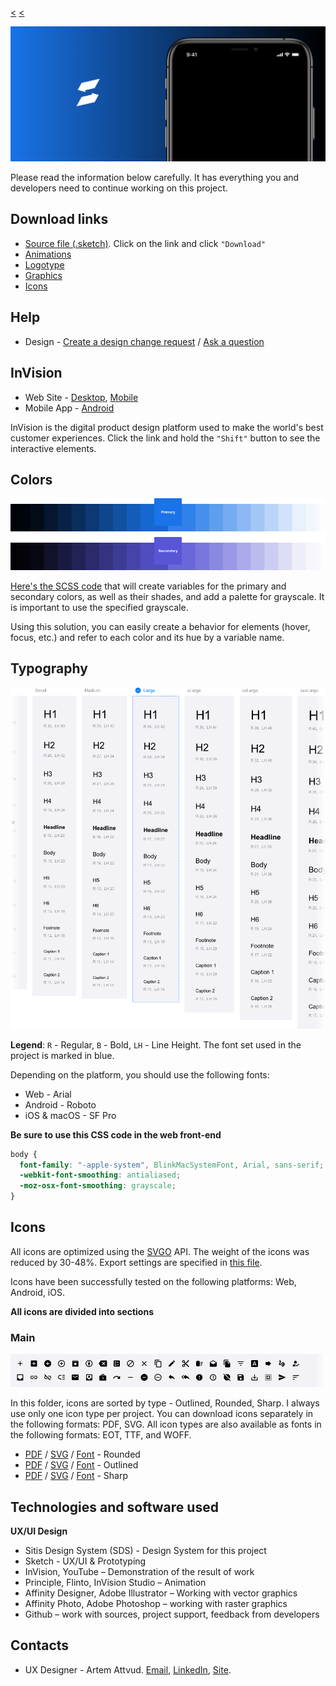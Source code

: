 [<](..) [<](./)

![cover.img](/01%20-%20design/export/project%20overview/github/cover.png)

Please read the information below carefully. It has everything you and developers need to continue working on this project.

## Download links

- [Source file (.sketch)](Project%20-%20UX,%20UI.sketch). Click on the link and click `"Download"`
- [Animations](/01%20-%20design/animation/)
- [Logotype](/01%20-%20design/export/branding/logotype/README.md)
- [Graphics](/01%20-%20design/export/graphics/)
- [Icons](#icons)

## Help

- Design - [Create a design change request](https://github.com/Attvud/SDS/issues/new/choose) / [Ask a question](mailto:w@res.pm)

## InVision

- Web Site - [Desktop](), [Mobile]()
- Mobile App - [Android]()

InVision is the digital product design platform used to make the world's best customer experiences. Click the link and hold the `"Shift"` button to see the interactive elements.

## Colors

![colors.img](/01%20-%20design/export/project%20overview/github/colors.png)

[Here's the SCSS code](https://github.com/Attvud/SDS/blob/master/X/docs/color%20system.scss) that will create variables for the primary and secondary colors, as well as their shades, and add a palette for grayscale. It is important to use the specified grayscale.

Using this solution, you can easily create a behavior for elements (hover, focus, etc.) and refer to each color and its hue by a variable name.

## Typography

![typography.img](/01%20-%20design/export/project%20overview/github/typography.png)

**Legend**: `R` - Regular, `B` - Bold, `LH` - Line Height. The font set used in the project is marked in blue.

Depending on the platform, you should use the following fonts:

- Web - Arial
- Android - Roboto
- iOS & macOS - SF Pro

**Be sure to use this CSS code in the web front-end**

```css
body {
  font-family: "-apple-system", BlinkMacSystemFont, Arial, sans-serif;
  -webkit-font-smoothing: antialiased;
  -moz-osx-font-smoothing: grayscale;
}
```

## Icons

All icons are optimized using the [SVGO](https://github.com/svg/svgo) API. The weight of the icons was reduced by 30-48%. Export settings are specified in [this file](https://github.com/Attvud/SDS/blob/master/X/docs/svgo.json).

Icons have been successfully tested on the following platforms: Web, Android, iOS.

**All icons are divided into sections**

### Main

![Icons - Main.img](/01%20-%20design/export/project%20overview/github/icons%20-%20main.png)


In this folder, icons are sorted by type - Outlined, Rounded, Sharp. I always use only one icon type per project. You can download icons separately in the following formats: PDF, SVG. All icon types are also available as fonts in the following formats: EOT, TTF, and WOFF.

- [PDF](https://github.com/Attvud/SDS/tree/master/icons/main/rounded/pdf) / [SVG](https://github.com/Attvud/SDS/tree/master/icons/main/rounded/svg) / [Font](https://github.com/Attvud/SDS/tree/master/icons/main/rounded/Icon-Font-Rounded.zip) - Rounded
- [PDF](https://github.com/Attvud/SDS/tree/master/icons/main/outlined/pdf) / [SVG](https://github.com/Attvud/SDS/tree/master/icons/main/outlined/svg) / [Font](https://github.com/Attvud/SDS/tree/master/icons/main/outlined/Icon-Font-Outlined.zip) - Outlined
- [PDF](https://github.com/Attvud/SDS/tree/master/icons/main/sharp/pdf) / [SVG](https://github.com/Attvud/SDS/tree/master/icons/main/sharp/svg) / [Font](https://github.com/Attvud/SDS/tree/master/icons/main/sharp/Icon-Font-Sharp.zip) - Sharp

## Technologies and software used

**UX/UI Design**

- Sitis Design System (SDS) - Design System for this project
- Sketch - UX/UI & Prototyping
- InVision, YouTube – Demonstration of the result of work
- Principle, Flinto, InVision Studio – Animation
- Affinity Designer, Adobe Illustrator – Working with vector graphics
- Affinity Photo, Adobe Photoshop – working with raster graphics
- Github – work with sources, project support, feedback from developers

## Contacts

- UX Designer - Artem Attvud. [Email](mailto:w@res.pm), [LinkedIn](https://www.linkedin.com/in/attvud), [Site](https://res.pm/).
